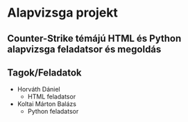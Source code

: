 # Alapvizsga projekt
**Counter-Strike témájú HTML és Python alapvizsga feladatsor és megoldás**
---
## Tagok/Feladatok
- Horváth Dániel
  - HTML feladatsor   
- Koltai Márton Balázs
  - Python feladatsor
